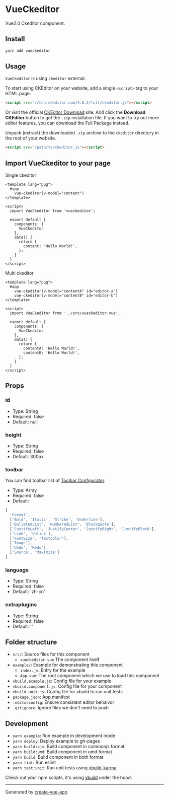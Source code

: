 # VueCkeditor

Vue2.0 Ckeditor component.

## Install

```bash
yarn add vueckeditor
```

## Usage

`VueCkeditor` is using `ckeditor` external.

To start using CKEditor on your website, add a single `<script>` tag to your HTML page:

```html
<script src="//cdn.ckeditor.com/4.6.2/full/ckeditor.js"></script>
```

Or visit the official [CKEditor Download](http://ckeditor.com/download) site. And click the **Download CKEditor** button to get the `.zip` installation file. If you want to try out more editor features, you can download the Full Package instead.

Unpack (extract) the downloaded `.zip` archive to the `ckeditor` directory in the root of your website.

```html
<script src="/path/to/ckeditor.js"></script>
```

## Import VueCkeditor to your page

Single ckeditor

```vue
<template lang="pug">
  #app
    vue-ckeditor(v-model="content")
</template>

<script>
  import VueCkeditor from 'vueckeditor';

  export default {
    components: {
      VueCkeditor
    },
    data() {
      return {
        content: 'Hello World!',
      };
    }
  }
</script>
```

Multi ckeditor

```vue
<template lang="pug">
  #app
    vue-ckeditor(v-model="contentA" id="editor-a")
    vue-ckeditor(v-model="contentB" id="editor-b")
</template>

<script>
  import VueCkeditor from '../src/vueckeditor.vue';

  export default {
    components: {
      VueCkeditor
    },
    data() {
      return {
        contentA: 'Hello World!',
        contentB: 'Hello World!',
      };
    }
  }
</script>
```

## Props

### id

- Type: String
- Required: false
- Default: null

### height

- Type: String
- Required: false
- Default: 300px

### toolbar

You can find toolbar list of [Toolbar Configurator](http://nightly.ckeditor.com/17-03-19-07-08/full/samples/toolbarconfigurator/index.html#advanced).

- Type: Array
- Required: false
- Default:

```js
[
  'Format',
  ['Bold', 'Italic', 'Strike', 'Underline'],
  ['BulletedList', 'NumberedList', 'Blockquote'],
  ['JustifyLeft', 'JustifyCenter', 'JustifyRight', 'JustifyBlock'],
  ['Link', 'Unlink'],
  ['FontSize', 'TextColor'],
  ['Image'],
  ['Undo', 'Redo'],
  ['Source', 'Maximize']
]
```

### language

- Type: String
- Required: false
- Default: 'zh-cn'

### extraplugins

- Type: String
- Required: false
- Default: ''


## Folder structure

- `src/`: Source files for this component
  - `vueckeditor.vue` The component itself
- `example/`: Example for demonstrating this component
  - `index.js`: Entry for the example
  - `App.vue`: The root component which we use to load this component
- `vbuild.example.js`: Config file for your example
- `vbuild.component.js`: Config file for your component
- `vbuild.unit.js`: Config file for vbuild to run unit tests
- `package.json`: App manifest
- `.editorconfig`: Ensure consistent editor behaivor
- `.gitignore`: Ignore files we don't need to push

## Development

- `yarn example`: Run example in development mode
- `yarn deploy`: Deploy example to gh-pages
- `yarn build:cjs`: Build component in commonjs format
- `yarn build:umd`: Build component in umd format
- `yarn build`: Build component in both format
- `yarn lint`: Run eslint
- `yarn test:unit`: Run unit tests using [vbuild-karma](https://github.com/egoist/vbuild-karma)

Check out your npm scripts, it's using [vbuild](https://github.com/egoist/vbuild) under the hood.

---

Generated by [create-vue-app](https://github.com/egoist/create-vue-app)
